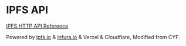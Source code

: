 # IPFS API

[IPFS HTTP API Reference](https://docs.ipfs.io/reference/http/api/)

Powered by [ipfs.io](https://ipfs.io) & [infura.io](https://infura.io) & Vercel & Cloudflare, Modified from CYF.
